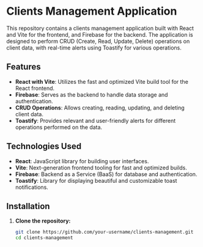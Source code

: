 # Clients Management Application

This repository contains a clients management application built with React and Vite for the frontend, and Firebase for the backend. The application is designed to perform CRUD (Create, Read, Update, Delete) operations on client data, with real-time alerts using Toastify for various operations.

## Features

- **React with Vite**: Utilizes the fast and optimized Vite build tool for the React frontend.
- **Firebase**: Serves as the backend to handle data storage and authentication.
- **CRUD Operations**: Allows creating, reading, updating, and deleting client data.
- **Toastify**: Provides relevant and user-friendly alerts for different operations performed on the data.

## Technologies Used

- **React**: JavaScript library for building user interfaces.
- **Vite**: Next-generation frontend tooling for fast and optimized builds.
- **Firebase**: Backend as a Service (BaaS) for database and authentication.
- **Toastify**: Library for displaying beautiful and customizable toast notifications.

## Installation

1. **Clone the repository:**

   ```bash
   git clone https://github.com/your-username/clients-management.git
   cd clients-management
